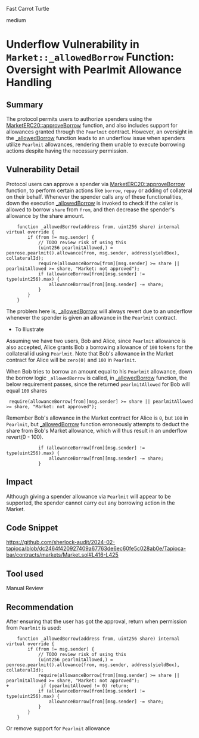Fast Carrot Turtle

medium

# Underflow Vulnerability in `Market::_allowedBorrow` Function: Oversight with Pearlmit Allowance Handling

## Summary
The protocol permits users to authorize spenders using the [MarketERC20::approveBorrow](https://github.com/sherlock-audit/2024-02-tapioca/blob/dc2464f420927409a67763de6ec60fe5c028ab0e/Tapioca-bar/contracts/markets/MarketERC20.sol#L147-L150) function, and also includes support for allowances granted through the `Pearlmit` contract. However, an oversight in the [_allowedBorrow](https://github.com/sherlock-audit/2024-02-tapioca/blob/dc2464f420927409a67763de6ec60fe5c028ab0e/Tapioca-bar/contracts/markets/Market.sol#L416-L425) function leads to an underflow issue when spenders utilize `Pearlmit` allowances, rendering them unable to execute borrowing actions despite having the necessary permission.

## Vulnerability Detail
Protocol users can approve a spender via [MarketERC20::approveBorrow](https://github.com/sherlock-audit/2024-02-tapioca/blob/dc2464f420927409a67763de6ec60fe5c028ab0e/Tapioca-bar/contracts/markets/MarketERC20.sol#L147-L150) function, to perform certain actions like `borrow`, `repay` or adding of collateral on their behalf.
Whenever the spender calls any of these functionalities, down the execution [_allowedBorrow](https://github.com/sherlock-audit/2024-02-tapioca/blob/dc2464f420927409a67763de6ec60fe5c028ab0e/Tapioca-bar/contracts/markets/Market.sol#L416-L425) is invoked to check if the caller is allowed to borrow `share` from `from`, and then decrease the spender's allowance by the share amount.
```solidity
    function _allowedBorrow(address from, uint256 share) internal virtual override {
        if (from != msg.sender) {
            // TODO review risk of using this
            (uint256 pearlmitAllowed,) = penrose.pearlmit().allowance(from, msg.sender, address(yieldBox), collateralId);
            require(allowanceBorrow[from][msg.sender] >= share || pearlmitAllowed >= share, "Market: not approved");
            if (allowanceBorrow[from][msg.sender] != type(uint256).max) {
                allowanceBorrow[from][msg.sender] -= share;
            }
        }
    }
```
The problem here is, [_allowedBorrow](https://github.com/sherlock-audit/2024-02-tapioca/blob/dc2464f420927409a67763de6ec60fe5c028ab0e/Tapioca-bar/contracts/markets/Market.sol#L416-L425) will always revert due to an underflow whenever the spender is given an allowance in the `Pearlmit` contract.

+ To Illustrate

Assuming we have two users, Bob and Alice, since `Pearlmit` allowance is also accepted, Alice grants Bob a borrowing allowance of `100` tokens for the collateral id using `Pearlmit`.
Note that Bob's allowance in the Market contract for Alice will be `zero(0)` and `100` in `Pearlmit`.

When Bob tries to borrow an amount equal to his `Pearlmit` allowance, down the borrow logic `_allowedBorrow` is called, in [_allowedBorrow](https://github.com/sherlock-audit/2024-02-tapioca/blob/dc2464f420927409a67763de6ec60fe5c028ab0e/Tapioca-bar/contracts/markets/Market.sol#L416-L425) function, the below requirement passes, since the returned `pearlmitAllowed` for Bob will equal `100` shares
```solidity
 require(allowanceBorrow[from][msg.sender] >= share || pearlmitAllowed >= share, "Market: not approved");
```
Remember Bob's allowance in the Market contract for Alice is `0`, but `100` in `Pearlmit`, but [_allowedBorrow](https://github.com/sherlock-audit/2024-02-tapioca/blob/dc2464f420927409a67763de6ec60fe5c028ab0e/Tapioca-bar/contracts/markets/Market.sol#L416-L425) function erroneously attempts to deduct the share from Bob's Market allowance, which will thus result in an underflow revert(0 - 100).
```solidity
            if (allowanceBorrow[from][msg.sender] != type(uint256).max) {
                allowanceBorrow[from][msg.sender] -= share;
            }
```

## Impact
Although giving a spender allowance via `Pearlmit` will appear to be supported, the spender cannot carry out any borrowing action in the Market.

## Code Snippet
https://github.com/sherlock-audit/2024-02-tapioca/blob/dc2464f420927409a67763de6ec60fe5c028ab0e/Tapioca-bar/contracts/markets/Market.sol#L416-L425
## Tool used

Manual Review

## Recommendation
After ensuring that the user has got the approval, return when permission from `Pearlmit` is used:
```solidity
    function _allowedBorrow(address from, uint256 share) internal virtual override {
        if (from != msg.sender) {
            // TODO review risk of using this
            (uint256 pearlmitAllowed,) = penrose.pearlmit().allowance(from, msg.sender, address(yieldBox), collateralId);
            require(allowanceBorrow[from][msg.sender] >= share || pearlmitAllowed >= share, "Market: not approved");
+            if (pearlmitAllowed != 0) return;
            if (allowanceBorrow[from][msg.sender] != type(uint256).max) {
                allowanceBorrow[from][msg.sender] -= share;
            }
        }
    }
```
Or remove support for `Pearlmit` allowance
